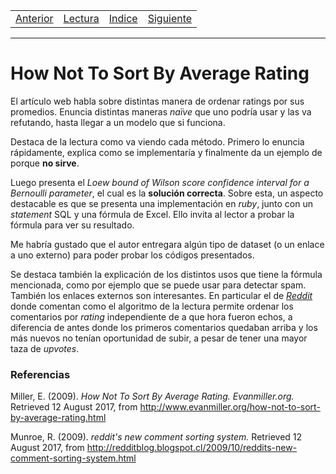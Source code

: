 <table><tr><td>
  <a href="./Blog00.md">Anterior</a>
</td><td>
  <a href="./Lecturas/Blog01.pdf">Lectura</a>
</td><td>
  <a href="./README.md">Indice</a>
</td><td>
  <a href="./Blog02.md">Siguiente</a>
</td></tr></table>

***

# How Not To Sort By Average Rating

El artículo web habla sobre distintas manera de ordenar ratings por sus promedios. Enuncia distintas maneras _naïve_ que uno podría usar y las va refutando, hasta llegar a un modelo que si funciona.

Destaca de la lectura como va viendo cada método. Primero lo enuncia rápidamente, explica como se implementaría y finalmente da un ejemplo de porque **no sirve**.

Luego presenta el _Loew bound of Wilson score confidence interval for a Bernoulli parameter_, el cual es la **solución correcta**. Sobre esta, un aspecto destacable es que se presenta una implementación en _ruby_, junto con un _statement_ SQL y una fórmula de Excel. Ello invita al lector a probar la fórmula para ver su resultado.

Me habría gustado que el autor entregara algún tipo de dataset (o un enlace a uno externo) para poder probar los códigos presentados.

Se destaca también la explicación de los distintos usos que tiene la fórmula mencionada, como por ejemplo que se puede usar para detectar spam. También los enlaces externos son interesantes. En particular el de [_Reddit_](https://www.redditblog.com/2009/10/reddits-new-comment-sorting-system.html) donde comentan como el algoritmo de la lectura permite ordenar los comentarios por _rating_ independiente de a que hora fueron echos, a diferencia de antes donde los primeros comentarios quedaban arriba y los más nuevos no tenían oportunidad de subir, a pesar de tener una mayor taza de _upvotes_.

### Referencias

Miller, E. (2009). _How Not To Sort By Average Rating. Evanmiller.org._ Retrieved 12 August 2017, from http://www.evanmiller.org/how-not-to-sort-by-average-rating.html

Munroe, R. (2009). _reddit's new comment sorting system._ Retrieved 12 August 2017, from http://redditblog.blogspot.cl/2009/10/reddits-new-comment-sorting-system.html
